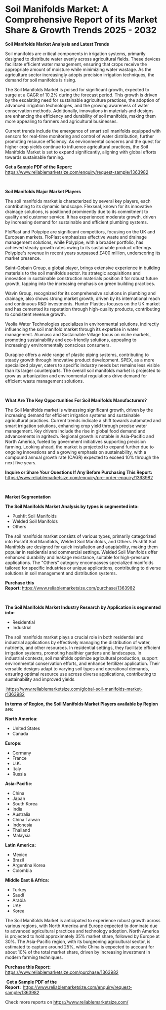 <p><h1>Soil Manifolds Market: A Comprehensive Report of its Market Share & Growth Trends 2025 - 2032</h1></p><p><strong>Soil Manifolds Market Analysis and Latest Trends</strong></p>
<p><p>Soil manifolds are critical components in irrigation systems, primarily designed to distribute water evenly across agricultural fields. These devices facilitate efficient water management, ensuring that crops receive the appropriate amount of moisture while minimizing water wastage. As the agriculture sector increasingly adopts precision irrigation techniques, the demand for soil manifolds is rising.</p><p>The Soil Manifolds Market is poised for significant growth, expected to surge at a CAGR of 10.2% during the forecast period. This growth is driven by the escalating need for sustainable agriculture practices, the adoption of advanced irrigation technologies, and the growing awareness of water conservation methods. Additionally, innovations in materials and designs are enhancing the efficiency and durability of soil manifolds, making them more appealing to farmers and agricultural businesses.</p><p>Current trends include the emergence of smart soil manifolds equipped with sensors for real-time monitoring and control of water distribution, further promoting resource efficiency. As environmental concerns and the quest for higher crop yields continue to influence agricultural practices, the Soil Manifolds Market is set to expand significantly, aligning with global efforts towards sustainable farming.</p></p>
<p><strong>Get a Sample PDF of the Report:&nbsp;</strong> <a href="https://www.reliablemarketsize.com/enquiry/request-sample/1363982?utm_campaign=1995&utm_medium=2&utm_source=Github&utm_content=ia&utm_term=19022025&utm_id=soil-manifolds">https://www.reliablemarketsize.com/enquiry/request-sample/1363982</a></p>
<p>&nbsp;</p>
<p><strong>Soil Manifolds Major Market Players</strong></p>
<p><p>The soil manifolds market is characterized by several key players, each contributing to its dynamic landscape. Flexseal, known for its innovative drainage solutions, is positioned prominently due to its commitment to quality and customer service. It has experienced moderate growth, driven by increasing demand for sustainable and efficient plumbing systems.</p><p>FloPlast and Polypipe are significant competitors, focusing on the UK and European markets. FloPlast emphasizes effective waste and drainage management solutions, while Polypipe, with a broader portfolio, has achieved steady growth rates owing to its sustainable product offerings. Polypipe's revenue in recent years surpassed £400 million, underscoring its market presence.</p><p>Saint-Gobain Group, a global player, brings extensive experience in building materials to the soil manifolds sector. Its strategic acquisitions and innovation in sustainable construction materials position it for robust future growth, tapping into the increasing emphasis on green building practices.</p><p>Wavin Group, recognized for its comprehensive solutions in plumbing and drainage, also shows strong market growth, driven by its international reach and continuous R&D investments. Hunter Plastics focuses on the UK market and has cemented its reputation through high-quality products, contributing to consistent revenue growth.</p><p>Veolia Water Technologies specializes in environmental solutions, indirectly influencing the soil manifold market through its expertise in water management. Alumasc and Sustainable Village focus on niche markets, promoting sustainability and eco-friendly solutions, appealing to increasingly environmentally conscious consumers.</p><p>Durapipe offers a wide range of plastic piping systems, contributing to steady growth through innovative product development. SPEX, as a more specialized player, caters to specific industry needs but remains less visible than its larger counterparts. The overall soil manifolds market is projected to grow as urbanization and environmental regulations drive demand for efficient waste management solutions.</p></p>
<p>&nbsp;</p>
<p><strong>What Are The Key Opportunities For Soil Manifolds Manufacturers?</strong></p>
<p><p>The Soil Manifolds market is witnessing significant growth, driven by the increasing demand for efficient irrigation systems and sustainable agricultural practices. Current trends indicate a shift towards automated and smart irrigation solutions, enhancing crop yield through precise water management. Key drivers include the rise in global food demand and advancements in agritech. Regional growth is notable in Asia-Pacific and North America, fueled by government initiatives supporting precision farming. Looking ahead, the market is projected to expand further due to ongoing innovations and a growing emphasis on sustainability, with a compound annual growth rate (CAGR) expected to exceed 10% through the next five years.</p></p>
<p><strong>Inquire or Share Your Questions If Any Before Purchasing This Report:</strong> <a href="https://www.reliablemarketsize.com/enquiry/pre-order-enquiry/1363982?utm_campaign=1995&utm_medium=2&utm_source=Github&utm_content=ia&utm_term=19022025&utm_id=soil-manifolds">https://www.reliablemarketsize.com/enquiry/pre-order-enquiry/1363982</a></p>
<p>&nbsp;</p>
<p><strong>Market Segmentation</strong></p>
<p><strong>The Soil Manifolds Market Analysis by types is segmented into:</strong></p>
<p><ul><li>Pushfit Soil Manifolds</li><li>Welded Soil Manifolds</li><li>Others</li></ul></p>
<p><p>The soil manifolds market consists of various types, primarily categorized into Pushfit Soil Manifolds, Welded Soil Manifolds, and Others. Pushfit Soil Manifolds are designed for quick installation and adaptability, making them popular in residential and commercial settings. Welded Soil Manifolds offer enhanced durability and leakage resistance, suitable for high-pressure applications. The "Others" category encompasses specialized manifolds tailored for specific industries or unique applications, contributing to diverse solutions in soil management and distribution systems.</p></p>
<p><strong>Purchase this Report:&nbsp;</strong><a href="https://www.reliablemarketsize.com/purchase/1363982?utm_campaign=1995&utm_medium=2&utm_source=Github&utm_content=ia&utm_term=19022025&utm_id=soil-manifolds">https://www.reliablemarketsize.com/purchase/1363982</a></p>
<p>&nbsp;</p>
<p><strong>The Soil Manifolds Market Industry Research by Application is segmented into:</strong></p>
<p><ul><li>Residential</li><li>Industrial</li></ul></p>
<p><p>The soil manifolds market plays a crucial role in both residential and industrial applications by effectively managing the distribution of water, nutrients, and other resources. In residential settings, they facilitate efficient irrigation systems, promoting healthier gardens and landscapes. In industrial contexts, soil manifolds optimize agricultural production, support environmental conservation efforts, and enhance fertilizer application. Their versatile designs adapt to varying soil types and operational demands, ensuring optimal resource use across diverse applications, contributing to sustainability and improved yields.</p></p>
<p><a href="https://www.reliablemarketsize.com/global-soil-manifolds-market-r1363982?utm_campaign=1995&utm_medium=2&utm_source=Github&utm_content=ia&utm_term=19022025&utm_id=soil-manifolds">&nbsp;https://www.reliablemarketsize.com/global-soil-manifolds-market-r1363982</a></p>
<p><strong>In terms of Region, the Soil Manifolds Market Players available by Region are:</strong></p>
<p>
    <p> <strong> North America: </strong>
        <ul>
            <li>United States</li>
            <li>Canada</li>
        </ul>
        </p> 
    <p> <strong> Europe: </strong>
        <ul>
            <li>Germany</li>
            <li>France</li>
            <li>U.K.</li>
            <li>Italy</li>
            <li>Russia</li>
        </ul>
        </p> 
    <p> <strong> Asia-Pacific: </strong>
        <ul>
            <li>China</li>
            <li>Japan</li>
            <li>South Korea</li>
            <li>India</li>
            <li>Australia</li>
            <li>China Taiwan</li>
            <li>Indonesia</li>
            <li>Thailand</li>
            <li>Malaysia</li>
        </ul>
        </p> 
    <p> <strong> Latin America: </strong>
        <ul>
            <li>Mexico</li>
            <li>Brazil</li>
            <li>Argentina Korea</li>
            <li>Colombia</li>
        </ul>
        </p> 
    <p> <strong> Middle East & Africa: </strong>
        <ul>
            <li>Turkey</li>
            <li>Saudi</li>
            <li>Arabia</li>
            <li>UAE</li>
            <li>Korea</li>
        </ul>
    </p>
    </p>
<p><p>The Soil Manifolds Market is anticipated to experience robust growth across various regions, with North America and Europe expected to dominate due to advanced agricultural practices and technology adoption. North America is projected to hold approximately 35% market share, followed by Europe at 30%. The Asia-Pacific region, with its burgeoning agricultural sector, is estimated to capture around 25%, while China is expected to account for about 10% of the total market share, driven by increasing investment in modern farming techniques.</p></p>
<p><strong>Purchase this Report: </strong><a href="https://www.reliablemarketsize.com/purchase/1363982?utm_campaign=1995&utm_medium=2&utm_source=Github&utm_content=ia&utm_term=19022025&utm_id=soil-manifolds">https://www.reliablemarketsize.com/purchase/1363982</a></p>
<p>&nbsp;<strong>Get a Sample PDF of the Report:&nbsp;&nbsp;</strong><a href="https://www.reliablemarketsize.com/enquiry/request-sample/1363982?utm_campaign=1995&utm_medium=2&utm_source=Github&utm_content=ia&utm_term=19022025&utm_id=soil-manifolds">https://www.reliablemarketsize.com/enquiry/request-sample/1363982</a></p>
<p><strong></strong></p>
<p>Check more reports on <a href="https://www.reliablemarketsize.com/?utm_campaign=1995&utm_medium=2&utm_source=Github&utm_content=ia&utm_term=19022025&utm_id=soil-manifolds">https://www.reliablemarketsize.com/</a></p>